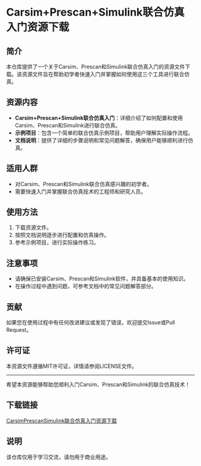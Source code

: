 # Carsim+Prescan+Simulink联合仿真入门资源下载

## 简介
本仓库提供了一个关于Carsim、Prescan和Simulink联合仿真入门的资源文件下载。该资源文件旨在帮助初学者快速入门并掌握如何使用这三个工具进行联合仿真。

## 资源内容
- **Carsim+Prescan+Simulink联合仿真入门**：详细介绍了如何配置和使用Carsim、Prescan和Simulink进行联合仿真。
- **示例项目**：包含一个简单的联合仿真示例项目，帮助用户理解实际操作流程。
- **文档说明**：提供了详细的步骤说明和常见问题解答，确保用户能够顺利进行仿真。

## 适用人群
- 对Carsim、Prescan和Simulink联合仿真感兴趣的初学者。
- 需要快速入门并掌握联合仿真技术的工程师和研究人员。

## 使用方法
1. 下载资源文件。
2. 按照文档说明逐步进行配置和仿真操作。
3. 参考示例项目，进行实际操作练习。

## 注意事项
- 请确保已安装Carsim、Prescan和Simulink软件，并具备基本的使用知识。
- 在操作过程中遇到问题，可参考文档中的常见问题解答部分。

## 贡献
如果您在使用过程中有任何改进建议或发现了错误，欢迎提交Issue或Pull Request。

## 许可证
本资源文件遵循MIT许可证，详情请参阅LICENSE文件。

---
希望本资源能够帮助您顺利入门Carsim、Prescan和Simulink的联合仿真技术！

## 下载链接
[CarsimPrescanSimulink联合仿真入门资源下载](https://pan.quark.cn/s/294324b75615)

## 说明

该仓库仅用于学习交流，请勿用于商业用途。
